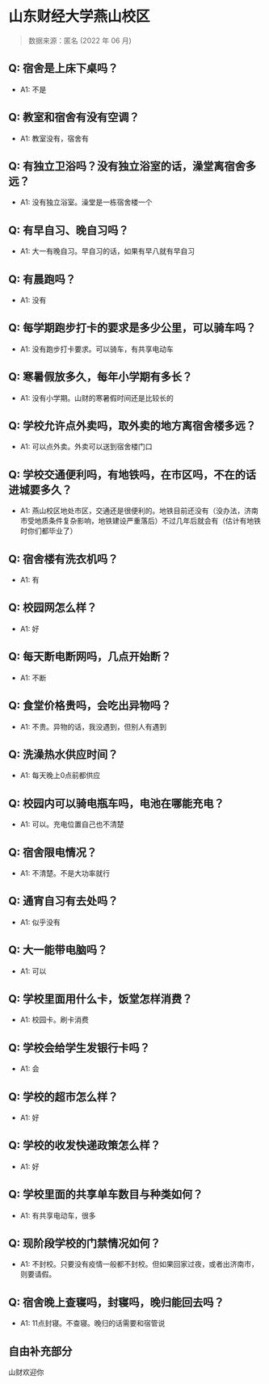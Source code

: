 # 山东财经大学燕山校区

> 数据来源：匿名 (2022 年 06 月)

## Q: 宿舍是上床下桌吗？

- A1: 不是

## Q: 教室和宿舍有没有空调？

- A1: 教室没有，宿舍有

## Q: 有独立卫浴吗？没有独立浴室的话，澡堂离宿舍多远？

- A1: 没有独立浴室。澡堂是一栋宿舍楼一个

## Q: 有早自习、晚自习吗？

- A1: 大一有晚自习。早自习的话，如果有早八就有早自习

## Q: 有晨跑吗？

- A1: 没有

## Q: 每学期跑步打卡的要求是多少公里，可以骑车吗？

- A1: 没有跑步打卡要求。可以骑车，有共享电动车

## Q: 寒暑假放多久，每年小学期有多长？

- A1: 没有小学期。山财的寒暑假时间还是比较长的

## Q: 学校允许点外卖吗，取外卖的地方离宿舍楼多远？

- A1: 可以点外卖。外卖可以送到宿舍楼门口

## Q: 学校交通便利吗，有地铁吗，在市区吗，不在的话进城要多久？

- A1: 燕山校区地处市区，交通还是很便利的。地铁目前还没有（没办法，济南市受地质条件复杂影响，地铁建设严重落后）不过几年后就会有（估计有地铁时你们都毕业了）

## Q: 宿舍楼有洗衣机吗？

- A1: 有

## Q: 校园网怎么样？

- A1: 好

## Q: 每天断电断网吗，几点开始断？

- A1: 不断

## Q: 食堂价格贵吗，会吃出异物吗？

- A1: 不贵。异物的话，我没遇到，但别人有遇到

## Q: 洗澡热水供应时间？

- A1: 每天晚上0点前都供应

## Q: 校园内可以骑电瓶车吗，电池在哪能充电？

- A1: 可以。充电位置自己也不清楚

## Q: 宿舍限电情况？

- A1: 不清楚。不是大功率就行

## Q: 通宵自习有去处吗？

- A1: 似乎没有

## Q: 大一能带电脑吗？

- A1: 可以

## Q: 学校里面用什么卡，饭堂怎样消费？

- A1: 校园卡。刷卡消费

## Q: 学校会给学生发银行卡吗？

- A1: 会

## Q: 学校的超市怎么样？

- A1: 好

## Q: 学校的收发快递政策怎么样？

- A1: 好

## Q: 学校里面的共享单车数目与种类如何？

- A1: 有共享电动车，很多

## Q: 现阶段学校的门禁情况如何？

- A1: 不封校。只要没有疫情一般都不封校。但如果回家过夜，或者出济南市，则要请假。

## Q: 宿舍晚上查寝吗，封寝吗，晚归能回去吗？

- A1: 11点封寝。不查寝。晚归的话需要和宿管说

## 自由补充部分

山财欢迎你